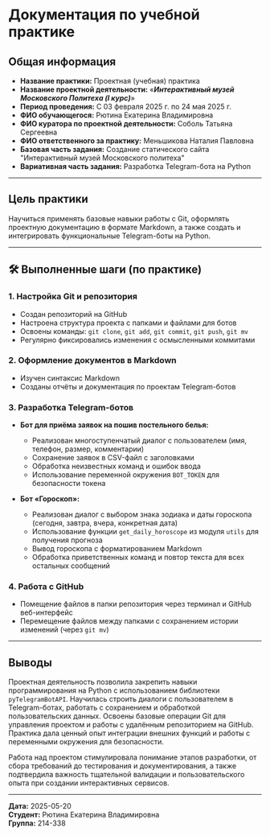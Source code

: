 # Документация по учебной практике

## Общая информация

- **Название практики:** Проектная (учебная) практика  
- **Название проектной деятельности:** «**_Интерактивный музей Московского Политеха (I курс)_**»  
- **Период проведения:** С 03 февраля 2025 г. по 24 мая 2025 г.  
- **ФИО обучающегося:** Рютина Екатерина Владимировна  
- **ФИО куратора по проектной деятельности:** Соболь Татьяна Сергеевна  
- **ФИО ответственного за практику:** Меньшикова Наталия Павловна  
- **Базовая часть задания:** Создание статического сайта "Интерактивный музей Московского политеха"  
- **Вариативная часть задания:** Разработка Telegram-бота на Python
---

## Цель практики

Научиться применять базовые навыки работы с Git, оформлять проектную документацию в формате Markdown, а также создать и интегрировать функциональные Telegram-боты на Python.


---

## 🛠️ Выполненные шаги (по практике)

### 1. Настройка Git и репозитория

- Создан репозиторий на GitHub  
- Настроена структура проекта с папками и файлами для ботов  
- Освоены команды: `git clone`, `git add`, `git commit`, `git push`, `git mv`  
- Регулярно фиксировались изменения с осмысленными коммитами  

### 2. Оформление документов в Markdown

- Изучен синтаксис Markdown  
- Созданы отчёты и документация по проектам Telegram-ботов  

### 3. Разработка Telegram-ботов

- **Бот для приёма заявок на пошив постельного белья:**  
  - Реализован многоступенчатый диалог с пользователем (имя, телефон, размер, комментарии)  
  - Сохранение заявок в CSV-файл с заголовками  
  - Обработка неизвестных команд и ошибок ввода  
  - Использование переменной окружения `BOT_TOKEN` для безопасности токена  

- **Бот «Гороскоп»:**  
  - Реализован диалог с выбором знака зодиака и даты гороскопа (сегодня, завтра, вчера, конкретная дата)  
  - Использование функции `get_daily_horoscope` из модуля `utils` для получения прогноза  
  - Вывод гороскопа с форматированием Markdown  
  - Обработка приветственных команд и повтор текста для всех остальных сообщений  

### 4. Работа с GitHub

- Помещение файлов в папки репозитория через терминал и GitHub веб-интерфейс  
- Перемещение файлов между папками с сохранением истории изменений (через `git mv`)  

---

## Выводы

Проектная деятельность позволила закрепить навыки программирования на Python с использованием библиотеки `pyTelegramBotAPI`. Научилась строить диалоги с пользователем в Telegram-ботах, работать с сохранением и обработкой пользовательских данных. Освоены базовые операции Git для управления проектом и работы с удалённым репозиторием на GitHub. Практика дала ценный опыт интеграции внешних функций и работы с переменными окружения для безопасности.

Работа над проектом стимулировала понимание этапов разработки, от сбора требований до тестирования и документирования, а также подтвердила важность тщательной валидации и пользовательского опыта при создании интерактивных сервисов.

---

**Дата:** 2025-05-20  
**Студент:** Рютина Екатерина Владимировна  
**Группа:** 214-338
